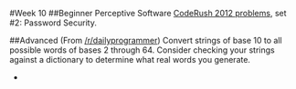 #Week 10
##Beginner
Perceptive Software <a href="https://github.com/KU-Competitive-Programming/Weekly-Problems/raw/master/CodeRush%202012%20Problems%20and%20Judging%20Data/CodeRush%202012%20Problem%20Set.pdf">CodeRush 2012 problems</a>, set #2: Password Security.

##Advanced
(From <a href="http://www.reddit.com/r/dailyprogrammer/comments/17zn6g/020613_challenge_120_intermediate_base_conversion/">/r/dailyprogrammer</a>) Convert strings of base 10 to all possible words of bases 2 through 64. Consider checking your strings against a dictionary to determine what real words you generate.

-
